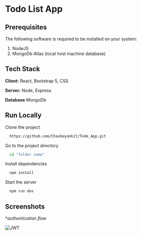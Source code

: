 
# Todo List App



## Prerequisites
The following software is required to be installed on your system:
1. NodeJS
2. MongoDb Atlas (local host machine database)

    
## Tech Stack

**Client:** React, Bootstrap 5, CSS

**Server:** Node, Express

**Database** MongoDb


## Run Locally

Clone the project

```bash
  https://github.com/Chaubeyankit/Tode_App.git
```

Go to the project directory

```bash
  cd "folder name"
```

Install dependencies

```bash
  npm install
```

Start the server

```bash
  npm run dev
```


## Screenshots
**authentication flow*

![JWT](https://github.com/Chaubeyankit/Tode_App/assets/90557067/953c341f-4219-4c0f-9478-56a0145ec081)

